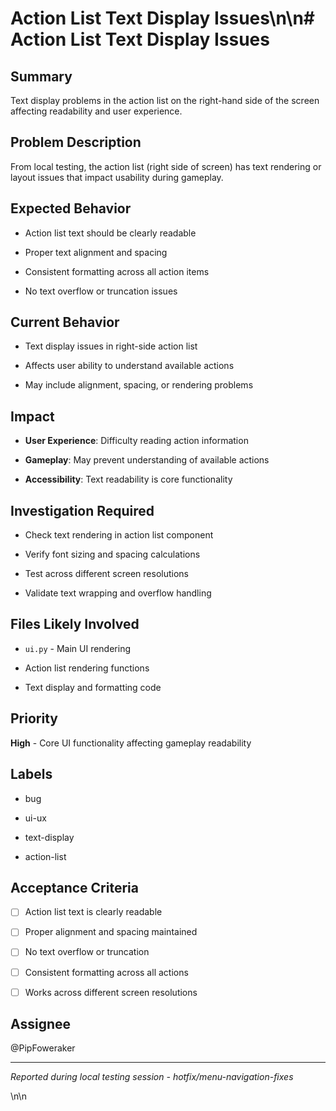 # Action List Text Display Issues\n\n# Action List Text Display Issues

## Summary
Text display problems in the action list on the right-hand side of the screen affecting readability and user experience.

## Problem Description
From local testing, the action list (right side of screen) has text rendering or layout issues that impact usability during gameplay.

## Expected Behavior
- Action list text should be clearly readable
- Proper text alignment and spacing
- Consistent formatting across all action items
- No text overflow or truncation issues

## Current Behavior
- Text display issues in right-side action list
- Affects user ability to understand available actions
- May include alignment, spacing, or rendering problems

## Impact
- **User Experience**: Difficulty reading action information
- **Gameplay**: May prevent understanding of available actions
- **Accessibility**: Text readability is core functionality

## Investigation Required
- Check text rendering in action list component
- Verify font sizing and spacing calculations
- Test across different screen resolutions
- Validate text wrapping and overflow handling

## Files Likely Involved
- `ui.py` - Main UI rendering
- Action list rendering functions
- Text display and formatting code

## Priority
**High** - Core UI functionality affecting gameplay readability

## Labels
- bug
- ui-ux
- text-display
- action-list

## Acceptance Criteria
- [ ] Action list text is clearly readable
- [ ] Proper alignment and spacing maintained
- [ ] No text overflow or truncation
- [ ] Consistent formatting across all actions
- [ ] Works across different screen resolutions

## Assignee
@PipFoweraker

---
*Reported during local testing session - hotfix/menu-navigation-fixes*
\n\n<!-- GitHub Issue #257 -->